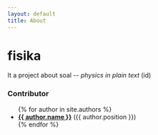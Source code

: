 ```yaml
---
layout: default
title: About
---
```

# fisika
It a project about soal -- <i>physics in plain text</i> (id)

### Contributor
<ul>
  {% for author in site.authors %}
    <li>
      <b><a href="{{site.baseurl}}{{ author.url }}">{{ author.name }}</a></b>
			({{ author.position }})
    </li>
  {% endfor %}
</ul>
